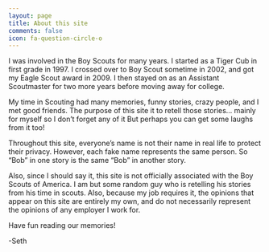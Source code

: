 ```yaml
---
layout: page
title: About this site
comments: false
icon: fa-question-circle-o
---
```


I was involved in the Boy Scouts for many years.  I started as a Tiger Cub in first grade in 1997.  I crossed over to Boy Scout sometime in 2002, and got my Eagle Scout award in 2009.  I then stayed on as an Assistant Scoutmaster for two more years before moving away for college.

My time in Scouting had many memories, funny stories, crazy people, and I met good friends.  The purpose of this site it to retell those stories… mainly for myself so I don’t forget any of it  But perhaps you can get some laughs from it too!

Throughout this site, everyone’s name is not their name in real life to protect their privacy.  However, each fake name represents the same person.  So “Bob” in one story is the same “Bob” in another story.

Also, since I should say it, this site is not officially associated with the Boy Scouts of America.  I am but some random guy who is retelling his stories from his time in scouts.  Also, because my job requires it, the opinions that appear on this site are entirely my own, and do not necessarily represent the opinions of any employer I work for.

Have fun reading our memories!

-Seth
